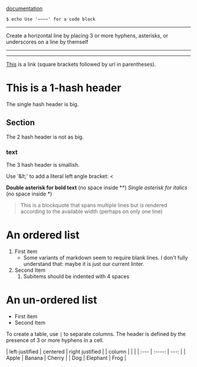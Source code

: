 [documentation](https://developer.statuspage.io)

~~~~
$ echo Use '~~~~' for a code block
~~~~

----
Create a horizontal line by placing 3 or more hyphens, asterisks,
or underscores on a line by themself
***
___


[This](http:/...) is a link (square brackets followed by url in parentheses).


# This is a 1-hash header
The single hash header is big.

## Section
The 2 hash header is not as big.

### text
The 3 hash header is smallish.

Use '&amp;lt;' to add a literal left angle bracket: &lt;


**Double asterisk for bold text** (no space inside **)
*Single asterisk for italics* (no space inside *)

> This is a
blockquote
that spans
multiple lines but is rendered according to the available width (perhaps on only one line)

# An ordered list
1. First item
    - Some variants of markdown seem to require blank lines.  I don't fully understand
    that: maybe it is just our current linter.
2. Second Item
    1. Subitems should be indented with 4 spaces

# An un-ordered list
- First item
- Second Item



To create a table, use `|` to separate columns.
The header is defined by the presence of 3 or more
hyphens in a cell.

| left-justified | centered | right justified |
| column | | |
| :---        |    :----:   |          ---: |
| Apple      | Banana       | Cherry |
| Dog | Elephant        | Frog |

